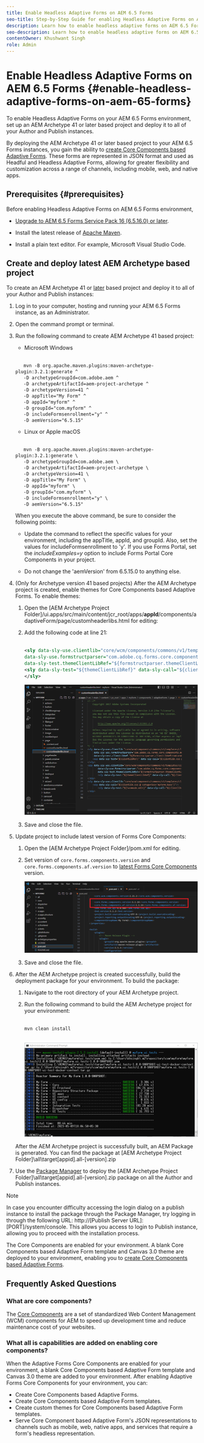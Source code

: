 ```yaml
---
title: Enable Headless Adaptive Forms on AEM 6.5 Forms
seo-title: Step-by-Step Guide for enabling Headless Adaptive Forms on AEM 6.5 Forms
description: Learn how to enable headless adaptive forms on AEM 6.5 Forms with our step-by-step guide. Our tutorial walks you through the process, making it easy to integrate this powerful feature into your website and improve your user experience.  
seo-description: Learn how to enable headless adaptive forms on AEM 6.5 Forms with our step-by-step guide. Our tutorial walks you through the process, making it easy to integrate this powerful feature into your website and improve your user experience.  
contentOwner: Khushwant Singh
role: Admin
---
```


# Enable Headless Adaptive Forms on AEM 6.5 Forms {#enable-headless-adaptive-forms-on-aem-65-forms}

To enable Headless Adaptive Forms on your AEM 6.5 Forms environment, set up an AEM Archetype 41 or later based project and deploy it to all of your Author and Publish instances. 

By deploying the AEM Archetype 41 or later based project to your AEM 6.5 Forms instances, you gain the ability to [create Core Components based Adaptive Forms](create-a-headless-adaptive-form.md). These forms are represented in JSON format and  used as Headful and Headless Adaptive Forms, allowing for greater flexibility and customization across a range of channels, including mobile, web, and native apps.

## Prerequisites {#prerequisites}

Before enabling Headless Adaptive Forms on AEM 6.5 Forms environment, 

*   [Upgrade to AEM 6.5 Forms Service Pack 16 (6.5.16.0) or later](https://experienceleague.adobe.com/docs/experience-manager-65/release-notes/aem-forms-current-service-pack-installation-instructions.html). 

*   Install the latest release of [Apache Maven](https://maven.apache.org/download.cgi).

*   Install a plain text editor. For example, Microsoft Visual Studio Code. 

## Create and deploy latest AEM Archetype based project 

To create an AEM Archetype 41 or [later](https://github.com/adobe/aem-project-archetype) based project and deploy it to all of your Author and Publish instances:  

1.  Log in to your computer, hosting and running your AEM 6.5 Forms instance, as an Administrator.
1.  Open the command prompt or terminal. 
1.  Run the following command to create AEM Archetype 41 based project:

    * Microsoft Windows
    
     ```Shell
     
        mvn -B org.apache.maven.plugins:maven-archetype-plugin:3.2.1:generate ^
        -D archetypeGroupId=com.adobe.aem ^
        -D archetypeArtifactId=aem-project-archetype ^
        -D archetypeVersion=41 ^
        -D appTitle="My Form" ^
        -D appId="myform" ^
        -D groupId="com.myform" ^
        -D includeFormsenrollment="y" ^
        -D aemVersion="6.5.15" 

     ```

    * Linux or Apple macOS

     ```Shell

        mvn -B org.apache.maven.plugins:maven-archetype-plugin:3.2.1:generate \
        -D archetypeGroupId=com.adobe.aem \
        -D archetypeArtifactId=aem-project-archetype \
        -D archetypeVersion=41 \
        -D appTitle="My Form" \
        -D appId="myform" \
        -D groupId="com.myform" \
        -D includeFormsenrollment="y" \
        -D aemVersion="6.5.15" 

     ```    

    When you execute the above command, be sure to consider the following points:

    *   Update the command to reflect the specific values for your environment, including the appTitle, appId, and groupId. Also, set the values for includeFormsenrollment to 'y'. If you use Forms Portal, set the _includeExamples=y_ option to include Forms Portal Core Components in your project.

    *   Do not change the 'aemVersion' from 6.5.15.0 to anything else.  

1.  (Only for Archetype version 41 based projects) After the AEM Archetype project is created, enable themes for Core Components based Adaptive Forms. To enable themes:  

    1.  Open the [AEM Archetype Project Folder]/ui.apps/src/main/content/jcr_root/apps/__appId__/components/adaptiveForm/page/customheaderlibs.html for editing:

    1.  Add the following code at line 21: 

        ```XML 

        <sly data-sly-use.clientlib="core/wcm/components/commons/v1/templates/clientlib.html"
        data-sly-use.formstructparser="com.adobe.cq.forms.core.components.models.form.FormStructureParser"
        data-sly-test.themeClientLibRef="${formstructparser.themeClientLibRefFromFormContainer}">
        <sly data-sly-test="${themeClientLibRef}" data-sly-call="${clientlib.css @ categories=themeClientLibRef}"/>
        </sly>

        ```

        ![Add above mentioned code at line 21](/help/assets/code-to-enable-themes.png)

    1.  Save and close the file. 

1.  Update project to include latest version of Forms Core Components: 

     1.  Open the [AEM Archetype Project Folder]/pom.xml for editing. 
     1.  Set version of `core.forms.components.version` and `core.forms.components.af.version` to [latest Forms Core Components](https://github.com/adobe/aem-core-forms-components/tree/release/650#:~:text=Maven-,1.1.16,-2.21.2) version.
     
         ![Mention latest version of Forms Core Components](/help/assets/latest-forms-component-version.png)

     1.  Save and close the file.  


1.  After the AEM Archetype project is created successfully, build the deployment package for your environment. To build the package:
    
    1.  Navigate to the root directory of your AEM Archetype project. 


    1.  Run the following command to build the AEM Archetype project for your environment: 

        ```Shell
        
        mvn clean install


        ```

        ![archetypebuild-success](assets/corecomponent-build-successful.png)


    After the AEM Archetype project is successfully built, an AEM Package is generated. You can find the package at [AEM Archetype Project Folder]\all\target\[appid].all-[version].zip

1.  Use the [Package Manager](https://experienceleague.adobe.com/docs/experience-manager-65/administering/contentmanagement/package-manager.html?lang=en) to deploy the [AEM Archetype Project Folder]\all\target\[appid].all-[version].zip package on all the Author and Publish instances.

>[!NOTE]
>
>
>
>In case you encounter difficulty accessing the login dialog on a publish instance to install the package through the Package Manager, try logging in through the following URL: http://[Publish Server URL]:[PORT]/system/console. This allows you access to login to Publish instance, allowing you to proceed with the installation process.



The Core Components are enabled for your environment. A blank Core Components based Adaptive Form template and Canvas 3.0 theme are deployed to your environment, enabling you to [create Core Components based Adaptive Forms](create-a-headless-adaptive-form.md).

## Frequently Asked Questions

### What are core components?

The [Core Components](https://experienceleague.adobe.com/docs/experience-manager-core-components/using/introduction.html) are a set of standardized Web Content Management (WCM) components for AEM to speed up development time and reduce maintenance cost of your websites. 

### What all is capabilities are added on enabling core components?


When the  Adaptive Forms Core Components are enabled for your environment, a blank Core Components based Adaptive Form template and Canvas 3.0 theme are added to your environment. After enabling Adaptive Forms Core Components for your environment, you can:

* Create Core Components based Adaptive Forms.
* Create Core Components based Adaptive Form templates.
* Create custom themes for Core Components based Adaptive Form templates.
* Serve Core Component based Adaptive Form's JSON representations to channels such as mobile, web, native apps, and services that require a form's headless representation.
